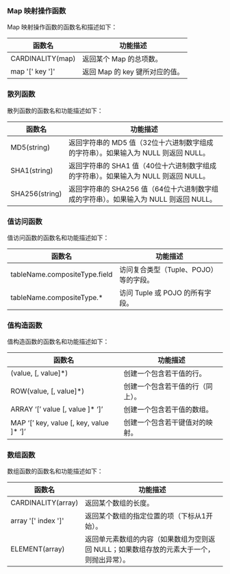### Map 映射操作函数

Map 映射操作函数的函数名和描述如下：

| 函数名           | 功能描述                       |
| ---------------- | ------------------------------ |
| CARDINALITY(map) | 返回某个 Map 的总项数。        |
| map '[' key ']'  | 返回 Map 的 key 键所对应的值。 |

### 散列函数

散列函数的函数名和功能描述如下：

| 函数名         | 功能描述                                                     |
| -------------- | ------------------------------------------------------------ |
| MD5(string)    | 返回字符串的 MD5 值（32位十六进制数字组成的字符串）。如果输入为 NULL 则返回 NULL。 |
| SHA1(string)   | 返回字符串的 SHA1 值（40位十六进制数字组成的字符串）。如果输入为 NULL 则返回 NULL。 |
| SHA256(string) | 返回字符串的 SHA256 值（64位十六进制数字组成的字符串）。如果输入为 NULL 则返回 NULL。 |

### 值访问函数

值访问函数的函数名和功能描述如下：

| 函数名                        | 功能描述                              |
| ----------------------------- | ------------------------------------- |
| tableName.compositeType.field | 访问复合类型（Tuple、POJO）等的字段。 |
| tableName.compositeType.\*    | 访问 Tuple 或 POJO 的所有字段。       |

### 值构造函数

值构造函数的函数名和功能描述如下：

| 函数名                                   | 功能描述                         |
| ---------------------------------------- | -------------------------------- |
| (value, [, value]\*)                     | 创建一个包含若干值的行。         |
| ROW(value, [, value]\*)                  | 创建一个包含若干值的行（同上）。 |
| ARRAY ‘[’ value [, value ]\* ‘]’         | 创建一个包含若干值的数组。       |
| MAP ‘[’ key, value [, key, value ]\* ‘]’ | 创建一个包含若干键值对的映射。   |

### 数组函数

数组函数的函数名和功能描述如下：

| 函数名              | 功能描述                                                     |
| ------------------- | ------------------------------------------------------------ |
| CARDINALITY(array)  | 返回某个数组的长度。                                         |
| array '[' index ']' | 返回某个数组的指定位置的项（下标从1开始）。              |
| ELEMENT(array)      | 返回单元素数组的内容（如果数组为空则返回 NULL；如果数组存放的元素大于一个，则抛出异常）。 |
